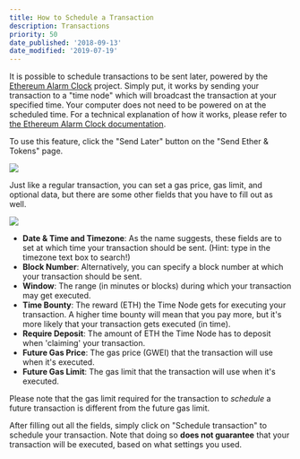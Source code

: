 ```yaml
---
title: How to Schedule a Transaction
description: Transactions
priority: 50
date_published: '2018-09-13'
date_modified: '2019-07-19'
---
```


It is possible to schedule transactions to be sent later, powered by the [Ethereum Alarm Clock](https://www.ethereum-alarm-clock.com/) project. Simply put, it works by sending your transaction to a "time node" which will broadcast the transaction at your specified time. Your computer does not need to be powered on at the scheduled time. For a technical explanation of how it works, please refer to [the Ethereum Alarm Clock documentation](https://ethereum-alarm-clock.readthedocs.io/en/latest/index.html).

To use this feature, click the "Send Later" button on the "Send Ether & Tokens" page.

![](https://i.imgur.com/oqzfAol.png)

Just like a regular transaction, you can set a gas price, gas limit, and optional data, but there are some other fields that you have to fill out as well.

![](https://i.imgur.com/C2Cyb3l.png)

* **Date & Time and Timezone**: As the name suggests, these fields are to set at which time your transaction should be sent. (Hint: type in the timezone text box to search!)
* **Block Number**: Alternatively, you can specify a block number at which your transaction should be sent.
* **Window**: The range (in minutes or blocks) during which your transaction may get executed.
* **Time Bounty**: The reward (ETH) the Time Node gets for executing your transaction. A higher time bounty will mean that you pay more, but it's more likely that your transaction gets executed (in time).
* **Require Deposit**: The amount of ETH the Time Node has to deposit when 'claiming' your transaction.
* **Future Gas Price**: The gas price (GWEI) that the transaction will use when it's executed.
* **Future Gas Limit**: The gas limit that the transaction will use when it's executed.

Please note that the gas limit required for the transaction to *schedule* a future transaction is different from the future gas limit.

After filling out all the fields, simply click on "Schedule transaction" to schedule your transaction. Note that doing so **does not guarantee** that your transaction will be executed, based on what settings you used.
